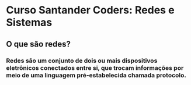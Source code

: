 # Curso Santander Coders: Redes e Sistemas

## O que são redes?

### Redes são um conjunto de dois ou mais dispositivos eletrônicos conectados entre si, que trocam informações por meio de uma linguagem pré-estabelecida chamada protocolo.
